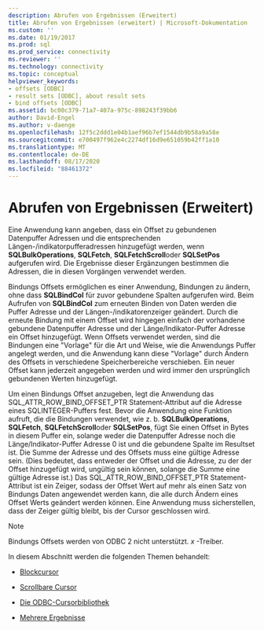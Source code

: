 ```yaml
---
description: Abrufen von Ergebnissen (Erweitert)
title: Abrufen von Ergebnissen (erweitert) | Microsoft-Dokumentation
ms.custom: ''
ms.date: 01/19/2017
ms.prod: sql
ms.prod_service: connectivity
ms.reviewer: ''
ms.technology: connectivity
ms.topic: conceptual
helpviewer_keywords:
- offsets [ODBC]
- result sets [ODBC], about result sets
- bind offsets [ODBC]
ms.assetid: bc00c379-71a7-407a-975c-898243f39bb6
author: David-Engel
ms.author: v-daenge
ms.openlocfilehash: 12f5c2ddd1e04b1aef96b7ef1544db9b58a9a58e
ms.sourcegitcommit: e700497f962e4c2274df16d9e651059b42ff1a10
ms.translationtype: MT
ms.contentlocale: de-DE
ms.lasthandoff: 08/17/2020
ms.locfileid: "88461372"
---
```

# <a name="retrieving-results-advanced"></a>Abrufen von Ergebnissen (Erweitert)
Eine Anwendung kann angeben, dass ein Offset zu gebundenen Datenpuffer Adressen und die entsprechenden Längen-/indikatorpufferadressen hinzugefügt werden, wenn **SQLBulkOperations**, **SQLFetch**, **SQLFetchScroll**oder **SQLSetPos** aufgerufen wird. Die Ergebnisse dieser Ergänzungen bestimmen die Adressen, die in diesen Vorgängen verwendet werden.  
  
 Bindungs Offsets ermöglichen es einer Anwendung, Bindungen zu ändern, ohne dass **SQLBindCol** für zuvor gebundene Spalten aufgerufen wird. Beim Aufrufen von **SQLBindCol** zum erneuten Binden von Daten werden die Puffer Adresse und der Längen-/indikatorenzeiger geändert. Durch die erneute Bindung mit einem Offset wird hingegen einfach der vorhandene gebundene Datenpuffer Adresse und der Länge/Indikator-Puffer Adresse ein Offset hinzugefügt. Wenn Offsets verwendet werden, sind die Bindungen eine "Vorlage" für die Art und Weise, wie die Anwendungs Puffer angelegt werden, und die Anwendung kann diese "Vorlage" durch Ändern des Offsets in verschiedene Speicherbereiche verschieben. Ein neuer Offset kann jederzeit angegeben werden und wird immer den ursprünglich gebundenen Werten hinzugefügt.  
  
 Um einen Bindungs Offset anzugeben, legt die Anwendung das SQL_ATTR_ROW_BIND_OFFSET_PTR Statement-Attribut auf die Adresse eines SQLINTEGER-Puffers fest. Bevor die Anwendung eine Funktion aufruft, die die Bindungen verwendet, wie z. b. **SQLBulkOperations**, **SQLFetch**, **SQLFetchScroll**oder **SQLSetPos**, fügt Sie einen Offset in Bytes in diesem Puffer ein, solange weder die Datenpuffer Adresse noch die Länge/Indikator-Puffer Adresse 0 ist und die gebundene Spalte im Resultset ist. Die Summe der Adresse und des Offsets muss eine gültige Adresse sein. (Dies bedeutet, dass entweder der Offset und die Adresse, zu der der Offset hinzugefügt wird, ungültig sein können, solange die Summe eine gültige Adresse ist.) Das SQL_ATTR_ROW_BIND_OFFSET_PTR Statement-Attribut ist ein Zeiger, sodass der Offset Wert auf mehr als einen Satz von Bindungs Daten angewendet werden kann, die alle durch Ändern eines Offset Werts geändert werden können. Eine Anwendung muss sicherstellen, dass der Zeiger gültig bleibt, bis der Cursor geschlossen wird.  
  
> [!NOTE]  
>  Bindungs Offsets werden von ODBC 2 nicht unterstützt. *x* -Treiber.  
  
 In diesem Abschnitt werden die folgenden Themen behandelt:  
  
-   [Blockcursor](../../../odbc/reference/develop-app/block-cursors.md)  
  
-   [Scrollbare Cursor](../../../odbc/reference/develop-app/scrollable-cursors.md)  
  
-   [Die ODBC-Cursorbibliothek](../../../odbc/reference/develop-app/the-odbc-cursor-library.md)  
  
-   [Mehrere Ergebnisse](../../../odbc/reference/develop-app/multiple-results.md)
